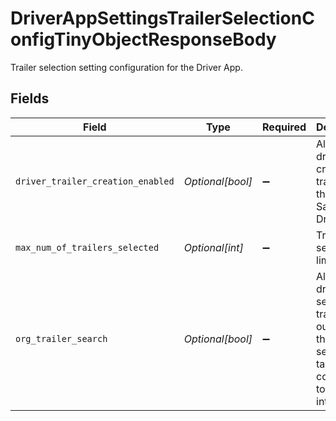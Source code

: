 # DriverAppSettingsTrailerSelectionConfigTinyObjectResponseBody

Trailer selection setting configuration for the Driver App.


## Fields

| Field                                                                                              | Type                                                                                               | Required                                                                                           | Description                                                                                        | Example                                                                                            |
| -------------------------------------------------------------------------------------------------- | -------------------------------------------------------------------------------------------------- | -------------------------------------------------------------------------------------------------- | -------------------------------------------------------------------------------------------------- | -------------------------------------------------------------------------------------------------- |
| `driver_trailer_creation_enabled`                                                                  | *Optional[bool]*                                                                                   | :heavy_minus_sign:                                                                                 | Allow drivers to create new trailers in the Samsara Driver app.                                    | false                                                                                              |
| `max_num_of_trailers_selected`                                                                     | *Optional[int]*                                                                                    | :heavy_minus_sign:                                                                                 | Trailer selection limit.                                                                           |                                                                                                    |
| `org_trailer_search`                                                                               | *Optional[bool]*                                                                                   | :heavy_minus_sign:                                                                                 | Allow drivers to search for trailers outside of their selection tag when connected to the internet | true                                                                                               |
